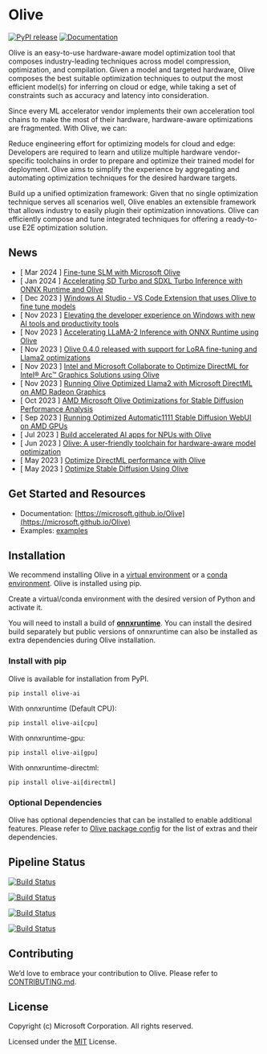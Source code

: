 # Olive
[![PyPI release](https://img.shields.io/pypi/v/olive-ai)](https://pypi.org/project/olive-ai/)
[![Documentation](https://img.shields.io/website/https/microsoft.github.io/Olive?down_color=red&down_message=offline&up_message=online)](https://microsoft.github.io/Olive/)

Olive is an easy-to-use hardware-aware model optimization tool that composes industry-leading techniques
across model compression, optimization, and compilation. Given a model and targeted hardware, Olive composes the best
suitable optimization techniques to output the most efficient model(s) for inferring on cloud or edge, while taking
a set of constraints such as accuracy and latency into consideration.

Since every ML accelerator vendor implements their own acceleration tool chains to make the most of their hardware, hardware-aware
optimizations are fragmented. With Olive, we can:

Reduce engineering effort for optimizing models for cloud and edge: Developers are required to learn and utilize
multiple hardware vendor-specific toolchains in order to prepare and optimize their trained model for deployment.
Olive aims to simplify the experience by aggregating and automating optimization techniques for the desired hardware
targets.

Build up a unified optimization framework: Given that no single optimization technique serves all scenarios well,
Olive enables an extensible framework that allows industry to easily plugin their optimization innovations.  Olive can
efficiently compose and tune integrated techniques for offering a ready-to-use E2E optimization solution.

## News
- [ Mar 2024 ] [Fine-tune SLM with Microsoft Olive](https://techcommunity.microsoft.com/t5/educator-developer-blog/journey-series-for-generative-ai-application-architecture-fine/ba-p/4080813)
- [ Jan 2024 ] [Accelerating SD Turbo and SDXL Turbo Inference with ONNX Runtime and Olive](https://huggingface.co/blog/sdxl_ort_inference)
- [ Dec 2023 ] [Windows AI Studio - VS Code Extension that uses Olive to fine tune models](https://marketplace.visualstudio.com/items?itemName=ms-windows-ai-studio.windows-ai-studio&ssr=false#overview)
- [ Nov 2023 ] [Elevating the developer experience on Windows with new AI tools and productivity tools](https://blogs.windows.com/windowsdeveloper/2023/11/15/elevating-the-developer-experience-on-windows-with-new-ai-tools-and-productivity-tools/)
- [ Nov 2023 ] [Accelerating LLaMA-2 Inference with ONNX Runtime using Olive](https://onnxruntime.ai/blogs/accelerating-llama-2)
- [ Nov 2023 ] [Olive 0.4.0 released with support for LoRA fine-tuning and Llama2 optimizations](https://github.com/microsoft/Olive/releases/tag/v0.4.0)
- [ Nov 2023 ] [Intel and Microsoft Collaborate to Optimize DirectML for Intel® Arc™ Graphics Solutions using Olive](https://community.intel.com/t5/Blogs/Tech-Innovation/Artificial-Intelligence-AI/Intel-and-Microsoft-Collaborate-to-Optimize-DirectML-for-Intel/post/1542055)
- [ Nov 2023 ] [Running Olive Optimized Llama2 with Microsoft DirectML on AMD Radeon Graphics](https://community.amd.com/t5/ai/how-to-running-optimized-llama2-with-microsoft-directml-on-amd/ba-p/645190)
- [ Oct 2023 ] [AMD Microsoft Olive Optimizations for Stable Diffusion Performance Analysis](https://www.pugetsystems.com/labs/articles/amd-microsoft-olive-optimizations-for-stable-diffusion-performance-analysis/)
- [ Sep 2023 ] [Running Optimized Automatic1111 Stable Diffusion WebUI on AMD GPUs](https://community.amd.com/t5/ai/updated-how-to-running-optimized-automatic1111-stable-diffusion/ba-p/630252)
- [ Jul 2023 ] [Build accelerated AI apps for NPUs with Olive](https://www.infoworld.com/article/3701452/build-accelerated-ai-apps-for-npus-with-olive.html)
- [ Jun 2023 ] [Olive: A user-friendly toolchain for hardware-aware model optimization](https://cloudblogs.microsoft.com/opensource/2023/06/26/olive-a-user-friendly-toolchain-for-hardware-aware-model-optimization/)
- [ May 2023 ] [Optimize DirectML performance with Olive](https://devblogs.microsoft.com/directx/optimize-directml-performance-with-olive/)
- [ May 2023 ] [Optimize Stable Diffusion Using Olive](https://devblogs.microsoft.com/directx/dml-stable-diffusion/)

## Get Started and Resources
- Documentation: [https://microsoft.github.io/Olive](https://microsoft.github.io/Olive)
- Examples: [examples](./examples)

## Installation
We recommend installing Olive in a [virtual environment](https://docs.python.org/3/library/venv.html) or a
[conda environment](https://conda.io/projects/conda/en/latest/user-guide/tasks/manage-environments.html). Olive is installed using
pip.

Create a virtual/conda environment with the desired version of Python and activate it.

You will need to install a build of [**onnxruntime**](https://onnxruntime.ai). You can install the desired build separately but
public versions of onnxruntime can also be installed as extra dependencies during Olive installation.

### Install with pip
Olive is available for installation from PyPI.
```
pip install olive-ai
```
With onnxruntime (Default CPU):
```
pip install olive-ai[cpu]
```
With onnxruntime-gpu:
```
pip install olive-ai[gpu]
```
With onnxruntime-directml:
```
pip install olive-ai[directml]
```

### Optional Dependencies
Olive has optional dependencies that can be installed to enable additional features. Please refer to
[Olive package config](./olive/olive_config.json) for the list of extras and their dependencies.

## Pipeline Status

[![Build Status](https://dev.azure.com/aiinfra/PublicPackages/_apis/build/status%2FOlive%20CI?label=Olive-CI)](https://dev.azure.com/aiinfra/PublicPackages/_build/latest?definitionId=1240)

[![Build Status](https://dev.azure.com/aiinfra/PublicPackages/_apis/build/status%2FOlive%20AzureML%20Example%20Test?label=Olive-AML-CI)](https://dev.azure.com/aiinfra/PublicPackages/_build/latest?definitionId=1541)

[![Build Status](https://dev.azure.com/aiinfra/PublicPackages/_apis/build/status%2FOlive-ORT-stable?label=Olive-ORT-stable)](https://aiinfra.visualstudio.com/PublicPackages/_build?definitionId=1281)

[![Build Status](https://dev.azure.com/aiinfra/PublicPackages/_apis/build/status%2FOlive-ORT-Nightly?label=Olive-ORT-Nightly)](https://dev.azure.com/aiinfra/PublicPackages/_build/latest?definitionId=1279)

## Contributing
We’d love to embrace your contribution to Olive. Please refer to [CONTRIBUTING.md](./CONTRIBUTING.md).


## License
Copyright (c) Microsoft Corporation. All rights reserved.

Licensed under the [MIT](./LICENSE) License.
